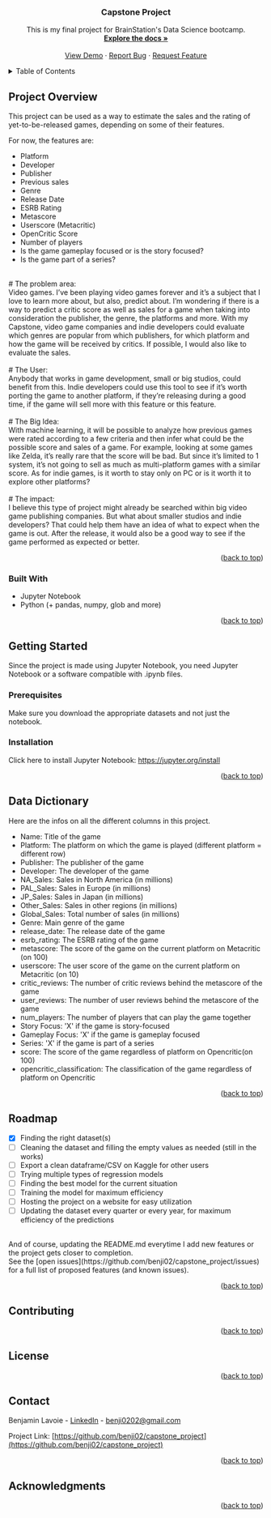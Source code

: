 <!-- Improved compatibility of back to top link: See: https://github.com/othneildrew/Best-README-Template/pull/73 -->
<a name="readme-top"></a>


<h3 align="center">Capstone Project</h3>

  <p align="center">
    This is my final project for BrainStation's Data Science bootcamp.
    <br />
    <a href="https://github.com/benji02/capstone_project"><strong>Explore the docs »</strong></a>
    <br />
    <br />
    <a href="https://github.com/benji02/capstone_project">View Demo</a>
    ·
    <a href="https://github.com/benji02/capstone_project/issues">Report Bug</a>
    ·
    <a href="https://github.com/benji02/capstone_project/issues">Request Feature</a>
  </p>
</div>



<!-- TABLE OF CONTENTS -->
<details>
  <summary>Table of Contents</summary>
  <ol>
    <li>
      <a href="#project-overview">Project Overview</a>
      <ul>
        <li><a href="#built-with">Built With</a></li>
      </ul>
    </li>
    <li>
      <a href="#getting-started">Getting Started</a>
      <ul>
        <li><a href="#prerequisites">Prerequisites</a></li>
        <li><a href="#installation">Installation</a></li>
      </ul>
    </li>
    <li><a href="#data-dictionary">Data Dictionary</a></li>
    <li><a href="#roadmap">Roadmap</a></li>
    <li><a href="#contributing">Contributing</a></li>
    <li><a href="#license">License</a></li>
    <li><a href="#contact">Contact</a></li>
    <li><a href="#acknowledgments">Acknowledgments</a></li>
  </ol>
</details>



<!-- ABOUT THE PROJECT -->
## Project Overview
<!--
[![Product Name Screen Shot][product-screenshot]](https://example.com)-->

This project can be used as a way to estimate the sales and the rating of yet-to-be-released games, depending on some of their features.<br>

For now, the features are:
- Platform
- Developer
- Publisher
- Previous sales
- Genre
- Release Date
- ESRB Rating
- Metascore
- Userscore (Metacritic)
- OpenCritic Score
- Number of players
- Is the game gameplay focused or is the story focused?
- Is the game part of a series?
<br>
# The problem area: <br>
Video games. I’ve been playing video games forever and it’s a subject that I love to learn more about, but also, predict about. I’m wondering if there is a way to predict a critic score as well as sales for a game when taking into consideration the publisher, the genre, the platforms and more. With my Capstone, video game companies and indie developers could evaluate which genres are popular from which publishers, for which platform and how the game will be received by critics. If possible, I would also like to evaluate the sales.
<br><br>
# The User: <br>
Anybody that works in game development, small or big studios, could benefit from this. Indie developers could use this tool to see if it’s worth porting the game to another platform, if they’re releasing during a good time, if the game will sell more with this feature or this feature.
<br><br>
# The Big Idea: <br>
With machine learning, it will be possible to analyze how previous games were rated according to a few criteria and then infer what could be the possible score and sales of a game. For example, looking at some games like Zelda, it’s really rare that the score will be bad. But since it’s limited to 1 system, it’s not going to sell as much as multi-platform games with a similar score. As for indie games, is it worth to stay only on PC or is it worth it to explore other platforms?
<br><br>
# The impact: <br>
I believe this type of project might already be searched within big video game publishing companies. But what about smaller studios and indie developers? That could help them have an idea of what to expect when the game is out. After the release, it would also be a good way to see if the game performed as expected or better.

<p align="right">(<a href="#readme-top">back to top</a>)</p>


### Built With
<!--
* [![Next][Next.js]][Next-url]
* [![React][React.js]][React-url]
* [![Vue][Vue.js]][Vue-url]
* [![Angular][Angular.io]][Angular-url]
* [![Svelte][Svelte.dev]][Svelte-url]
* [![Laravel][Laravel.com]][Laravel-url]
* [![Bootstrap][Bootstrap.com]][Bootstrap-url]
* [![JQuery][JQuery.com]][JQuery-url]
-->
- Jupyter Notebook
- Python (+ pandas, numpy, glob and more)
  
<p align="right">(<a href="#readme-top">back to top</a>)</p>



<!-- GETTING STARTED -->
## Getting Started

Since the project is made using Jupyter Notebook, you need Jupyter Notebook or a software compatible with .ipynb files.

### Prerequisites

Make sure you download the appropriate datasets and not just the notebook.

<!--
* npm
  ```sh
  npm install npm@latest -g
  ```
  -->
  
### Installation
<!--
1. Get a free API Key at [https://example.com](https://example.com)
2. Clone the repo
   ```sh
   git clone https://github.com/github_username/repo_name.git
   ```
3. Install NPM packages
   ```sh
   npm install
   ```
4. Enter your API in `config.js`
   ```js
   const API_KEY = 'ENTER YOUR API';
   ```
 -->

Click here to install Jupyter Notebook: https://jupyter.org/install
<p align="right">(<a href="#readme-top">back to top</a>)</p>



<!-- USAGE EXAMPLES -->
## Data Dictionary

Here are the infos on all the different columns in this project.<br>
- Name: Title of the game
- Platform: The platform on which the game is played (different platform = different row)
- Publisher: The publisher of the game
- Developer: The developer of the game
- NA_Sales: Sales in North America (in millions)
- PAL_Sales: Sales in Europe (in millions)
- JP_Sales: Sales in Japan (in millions)
- Other_Sales: Sales in other regions (in millions)
- Global_Sales: Total number of sales (in millions)
- Genre: Main genre of the game
- release_date: The release date of the game
- esrb_rating: The ESRB rating of the game
- metascore: The score of the game on the current platform on Metacritic (on 100)
- userscore: The user score of the game on the current platform on Metacritic (on 10)
- critic_reviews: The number of critic reviews behind the metascore of the game
- user_reviews: The number of user reviews behind the metascore of the game
- num_players: The number of players that can play the game together
- Story Focus: 'X' if the game is story-focused
- Gameplay Focus: 'X' if the game is gameplay focused
- Series: 'X' if the game is part of a series
- score: The score of the game regardless of platform on Opencritic(on 100)
- opencritic_classification: The classification of the game regardless of platform on Opencritic 


<!-- 
_For more examples, please refer to the [Documentation](https://example.com)_
-->
<p align="right">(<a href="#readme-top">back to top</a>)</p>



<!-- ROADMAP -->
## Roadmap

- [x] Finding the right dataset(s)
- [ ] Cleaning the dataset and filling the empty values as needed (still in the works)
- [ ] Export a clean dataframe/CSV on Kaggle for other users
- [ ] Trying multiple types of regression models
- [ ] Finding the best model for the current situation
- [ ] Training the model for maximum efficiency
- [ ] Hosting the project on a website for easy utilization
- [ ] Updating the dataset every quarter or every year, for maximum efficiency of the predictions

<br>
And of course, updating the README.md everytime I add new features or the project gets closer to completion.
<br>
See the [open issues](https://github.com/benji02/capstone_project/issues) for a full list of proposed features (and known issues).

<p align="right">(<a href="#readme-top">back to top</a>)</p>



<!-- CONTRIBUTING -->
## Contributing
<!--
Contributions are what make the open source community such an amazing place to learn, inspire, and create. Any contributions you make are **greatly appreciated**.

If you have a suggestion that would make this better, please fork the repo and create a pull request. You can also simply open an issue with the tag "enhancement".
Don't forget to give the project a star! Thanks again!

1. Fork the Project
2. Create your Feature Branch (`git checkout -b feature/AmazingFeature`)
3. Commit your Changes (`git commit -m 'Add some AmazingFeature'`)
4. Push to the Branch (`git push origin feature/AmazingFeature`)
5. Open a Pull Request
-->
<p align="right">(<a href="#readme-top">back to top</a>)</p>



<!-- LICENSE -->
## License
<!--
Distributed under the MIT License. See `LICENSE.txt` for more information.
 -->
<p align="right">(<a href="#readme-top">back to top</a>)</p>



<!-- CONTACT -->
## Contact

Benjamin Lavoie - [LinkedIn](https://www.linkedin.com/in/benjamin-lavoie/) - benji0202@gmail.com

Project Link: [https://github.com/benji02/capstone_project](https://github.com/benji02/capstone_project)

<p align="right">(<a href="#readme-top">back to top</a>)</p>



<!-- ACKNOWLEDGMENTS -->
## Acknowledgments
<!-- 
* []()
* []()
* []()
 -->
<p align="right">(<a href="#readme-top">back to top</a>)</p>



<!-- MARKDOWN LINKS & IMAGES -->
<!-- https://www.markdownguide.org/basic-syntax/#reference-style-links 
[contributors-shield]: https://img.shields.io/github/contributors/github_username/repo_name.svg?style=for-the-badge
[contributors-url]: https://github.com/github_username/repo_name/graphs/contributors
[forks-shield]: https://img.shields.io/github/forks/github_username/repo_name.svg?style=for-the-badge
[forks-url]: https://github.com/github_username/repo_name/network/members
[stars-shield]: https://img.shields.io/github/stars/github_username/repo_name.svg?style=for-the-badge
[stars-url]: https://github.com/github_username/repo_name/stargazers
[issues-shield]: https://img.shields.io/github/issues/github_username/repo_name.svg?style=for-the-badge
[issues-url]: https://github.com/github_username/repo_name/issues
[license-shield]: https://img.shields.io/github/license/github_username/repo_name.svg?style=for-the-badge
[license-url]: https://github.com/github_username/repo_name/blob/master/LICENSE.txt
[linkedin-shield]: https://img.shields.io/badge/-LinkedIn-black.svg?style=for-the-badge&logo=linkedin&colorB=555
[linkedin-url]: https://linkedin.com/in/linkedin_username
[product-screenshot]: images/screenshot.png
[Next.js]: https://img.shields.io/badge/next.js-000000?style=for-the-badge&logo=nextdotjs&logoColor=white
[Next-url]: https://nextjs.org/
[React.js]: https://img.shields.io/badge/React-20232A?style=for-the-badge&logo=react&logoColor=61DAFB
[React-url]: https://reactjs.org/
[Vue.js]: https://img.shields.io/badge/Vue.js-35495E?style=for-the-badge&logo=vuedotjs&logoColor=4FC08D
[Vue-url]: https://vuejs.org/
[Angular.io]: https://img.shields.io/badge/Angular-DD0031?style=for-the-badge&logo=angular&logoColor=white
[Angular-url]: https://angular.io/
[Svelte.dev]: https://img.shields.io/badge/Svelte-4A4A55?style=for-the-badge&logo=svelte&logoColor=FF3E00
[Svelte-url]: https://svelte.dev/
[Laravel.com]: https://img.shields.io/badge/Laravel-FF2D20?style=for-the-badge&logo=laravel&logoColor=white
[Laravel-url]: https://laravel.com
[Bootstrap.com]: https://img.shields.io/badge/Bootstrap-563D7C?style=for-the-badge&logo=bootstrap&logoColor=white
[Bootstrap-url]: https://getbootstrap.com
[JQuery.com]: https://img.shields.io/badge/jQuery-0769AD?style=for-the-badge&logo=jquery&logoColor=white
[JQuery-url]: https://jquery.com 
-->
